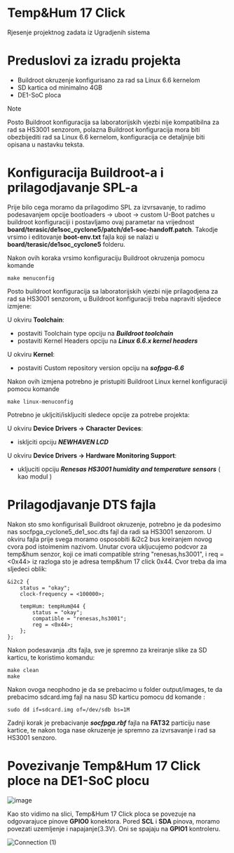 # Temp&Hum 17 Click
Rjesenje projektnog zadata iz Ugradjenih sistema

# Preduslovi za izradu projekta
  - Buildroot okruzenje konfigurisano za rad sa Linux 6.6 kernelom
  - SD kartica od minimalno 4GB
  - DE1-SoC ploca
>[!NOTE]
> Posto Buildroot konfiguracija sa laboratorijskih vjezbi nije kompatibilna za rad sa HS3001 senzorom, polazna Buildroot konfiguracija mora biti obezbijediti rad sa Linux 6.6 kernelom, konfiguracija ce detaljnije biti opisana u nastavku teksta.

# Konfiguracija Buildroot-a i prilagodjavanje SPL-a
Prije bilo cega moramo da prilagodimo SPL za izvrsavanje, to radimo podesavanjem opcije bootloaders -> uboot -> custom U-Boot patches u buildroot konfiguraciji i postavljamo ovaj parametar na vrijednost  **board/terasic/de1soc_cyclone5/patch/de1-soc-handoff.patch**. Takodje vrsimo i editovanje **boot-env.txt** fajla koji se nalazi u  **board/terasic/de1soc_cyclone5** folderu.

Nakon ovih koraka vrsimo konfiguraciju Buildroot okruzenja pomocu komande 
```
make menuconfig
```
Posto buildroot konfiguracija sa laboratorijskih vjezbi nije prilagodjena za rad sa HS3001 senzorom, u Buildroot konfiguraciji treba napraviti sljedece izmjene:

  U okviru **Toolchain**:
   - postaviti Toolchain type opciju na **_Buildroot toolchain_**
   - postaviti Kernel Headers opciju na **_Linux 6.6.x kernel headers_**

  U okviru **Kernel**:
   - postaviti Custom repository version opciju na ***sofpga-6.6***

Nakon ovih izmjena potrebno je pristupiti Buildroot Linux kernel konfiguraciji pomocu komande
```
make linux-menuconfig
```
Potrebno je ukljciti/iskljuciti sledece opcije za potrebe projekta:

  U okviru **Device Drivers -> Character Devices**:
   - iskljciti opciju ***NEWHAVEN LCD***

  U okviru **Device Drivers -> Hardware Monitoring Support**:
   - ukljuciti opciju ***Renesas HS3001 humidity and temperature sensors*** ( kao modul <M> )

# Prilagodjavanje DTS fajla
Nakon sto smo konfigurisali Buildroot okruzenje, potrebno je da podesimo nas socfpga_cyclone5_de1_soc.dts fajl da radi sa HS3001 senzorom. U okviru fajla prije svega moramo osposobiti &i2c2 bus kreiranjem novog cvora pod istoimenim nazivom. Unutar cvora ukljucujemo podcvor za temp&hum senzor, koji ce imati compatible string "renesas,hs3001", i req = <0x44> iz razloga sto je adresa temp&hum 17 click 0x44. Cvor treba da ima sljedeci oblik:
```
&i2c2 { 
    status = "okay";
	clock-frequency = <100000>;

    tempHum: tempHum@44 {
        status = "okay";
		compatible = "renesas,hs3001";
		reg = <0x44>;
	};
};
```
Nakon podesavanja .dts fajla, sve je spremno za kreiranje slike za SD karticu, te koristimo komandu:
```
make clean
make
```
Nakon ovoga neophodno je da se prebacimo u folder output/images, te da prebacimo sdcard.img fajl na nasu SD karticu pomocu dd komande : 
```
sudo dd if=sdcard.img of=/dev/sdb bs=1M
```
Zadnji korak je prebacivanje ***socfpga.rbf*** fajla na **FAT32** particiju nase kartice, te nakon toga nase okruzenje je spremno za izvrsavanje i rad sa HS3001 senzoro.

# Povezivanje Temp&Hum 17 Click ploce na DE1-SoC plocu

![image](https://github.com/user-attachments/assets/438289c6-b238-4a5b-be65-67dc97dd048b)

Kao sto vidimo na slici, Temp&Hum 17 Click ploca se povezuje na odgovarajuce pinove **GPIO0** konektora. Pored **SCL** i **SDA** pinova, moramo povezati uzemljenje i napajanje(3.3V). Oni se spajaju na **GPIO1** kontroleru. 

![Connection (1)](https://github.com/user-attachments/assets/1d5275e7-23d8-4521-8200-7299f6f8a3e4)


